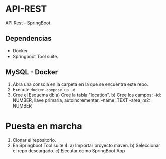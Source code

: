 # API-REST 

API Rest - SpringBoot


## Dependencias

- Docker
- Springboot Tool suite.

## MySQL - Docker

1) Abra una consola en la carpeta en la que se encuentra este repo.
2) Execute `docker-compose up -d`
3) Cree el Esquema db
  a) Cree la tabla "location".
  b) Cree los campos:
    -id: NUMBER, llave primaria, autoincrementar.
    -name: TEXT
    -area_m2: NUMBER
    
# Puesta en marcha

1) Clonar el repositorio.
2) En Springboot Tool suite 4:
  a) Importar proyecto maven.
  b) Seleccionar el repo descargado.
  c) Ejecutar como SpringBoot App

  

